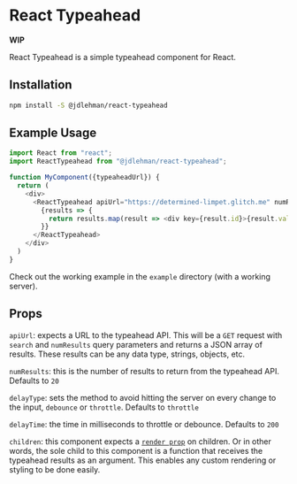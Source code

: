 # React Typeahead

**WIP**

React Typeahead is a simple typeahead component for React.

## Installation

```sh
npm install -S @jdlehman/react-typeahead
```

## Example Usage

```js
import React from "react";
import ReactTypeahead from "@jdlehman/react-typeahead";

function MyComponent({typeaheadUrl}) {
  return (
    <div>
      <ReactTypeahead apiUrl="https://determined-limpet.glitch.me" numResults={20} delayType="throttle" delayTime={100}>
        {results => {
          return results.map(result => <div key={result.id}>{result.value}</div>)
        }}
      </ReactTypeahead>
    </div>
  )
}
```

Check out the working example in the `example` directory (with a working server).

## Props

`apiUrl`: expects a URL to the typeahead API. This will be a `GET` request with `search` and `numResults` query parameters and returns a JSON array of results. These results can be any data type, strings, objects, etc.

`numResults`: this is the number of results to return from the typeahead API. Defaults to `20`

`delayType`: sets the method to avoid hitting the server on every change to the input, `debounce` or `throttle`. Defaults to `throttle`

`delayTime`: the time in milliseconds to throttle or debounce. Defaults to `200`

`children`: this component expects a [`render prop`](https://reactjs.org/docs/render-props.html) on children. Or in other words, the sole child to this component is a function that receives the typeahead results as an argument. This enables any custom rendering or styling to be done easily.
